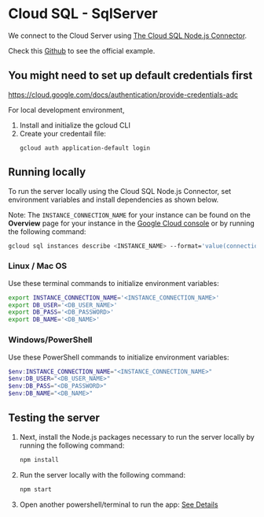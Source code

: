 # Cloud SQL - SqlServer
We connect to the Cloud Server using [The Cloud SQL Node.js Connector](https://github.com/GoogleCloudPlatform/cloud-sql-nodejs-connector).

Check this [Github](https://github.com/GoogleCloudPlatform/nodejs-docs-samples/tree/5ae41d635ea99d0c2d101c365aa5c3f1d8fd1f5c/cloud-sql/sqlserver/tedious) to see the official example.

## You might need to set up default credentials first
https://cloud.google.com/docs/authentication/provide-credentials-adc

For local development environment,
1. Install and initialize the gcloud CLI
2. Create your credentail file:
   ```
   gcloud auth application-default login
   ```


## Running locally

To run the server locally using the Cloud SQL Node.js Connector, set
environment variables and install dependencies as shown below.

Note: The `INSTANCE_CONNECTION_NAME` for your instance can be found on the
**Overview** page for your instance in the
[Google Cloud console](https://console.cloud.google.com/sql) or by running
the following command:

```sh
gcloud sql instances describe <INSTANCE_NAME> --format='value(connectionName)'
```

### Linux / Mac OS

Use these terminal commands to initialize environment variables:

```bash
export INSTANCE_CONNECTION_NAME='<INSTANCE_CONNECTION_NAME>'
export DB_USER='<DB_USER_NAME>'
export DB_PASS='<DB_PASSWORD>'
export DB_NAME='<DB_NAME>'
```

### Windows/PowerShell

Use these PowerShell commands to initialize environment variables:

```powershell
$env:INSTANCE_CONNECTION_NAME="<INSTANCE_CONNECTION_NAME>"
$env:DB_USER="<DB_USER_NAME>"
$env:DB_PASS="<DB_PASSWORD>"
$env:DB_NAME="<DB_NAME>"
```

## Testing the server

1. Next, install the Node.js packages necessary to run the server locally by
   running the following command:

    ```sh
    npm install
    ```

2. Run the server locally with the following command:

    ```sh
    npm start
    ```

3. Open another powershell/terminal to run the app: [See Details](https://github.com/CS222-UIUC-FA23/group-project-team73/tree/main/anime-dataset-analysis-platform)
